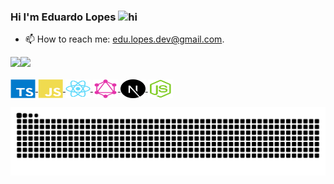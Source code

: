 
### Hi I'm Eduardo Lopes <img src="https://user-images.githubusercontent.com/1303154/88677602-1635ba80-d120-11ea-84d8-d263ba5fc3c0.gif" width="28px" alt="hi">

- 📫 How to reach me: edu.lopes.dev@gmail.com.
<div>
  <a href="https://github.com/eduardolopes777">
  <img height="180em" src="https://github-readme-stats.vercel.app/api?username=eduardolopes777&show_icons=true&theme=omni&include_all_commits=true&count_private=true"/><img height="180em" src="https://github-readme-stats.vercel.app/api/top-langs/?username=eduardolopes777&layout=compact&langs_count=7&theme=omni"/>
</div>


<div style="display: inline_block"><br>
  <img align="center" alt="Edu-Ts" height="30" width="40" src="https://raw.githubusercontent.com/devicons/devicon/master/icons/typescript/typescript-original.svg">
   <img align="center" alt="Edu-Js" height="30" width="40" src="https://raw.githubusercontent.com/devicons/devicon/master/icons/javascript/javascript-plain.svg">
  
  <img align="center" alt="Edu-React" height="30" width="40" src="https://raw.githubusercontent.com/devicons/devicon/master/icons/react/react-original.svg">
      <img align="center" alt="Edu-Graphql" height="30" width="40" src="https://raw.githubusercontent.com/devicons/devicon/master/icons/graphql/graphql-plain.svg">

  <img align="center" alt="Edu-Next" height="30" width="40" src="https://raw.githubusercontent.com/devicons/devicon/master/icons/nextjs/nextjs-original.svg">
    <img align="center" alt="Edu-Node" height="30" width="40" src="https://raw.githubusercontent.com/devicons/devicon/master/icons/nodejs/nodejs-original.svg">

  
   ![Snake animation](https://github.com/eduardolopes777/eduardolopes777/blob/output/github-contribution-grid-snake.svg)
  
</div>

##
  
    
